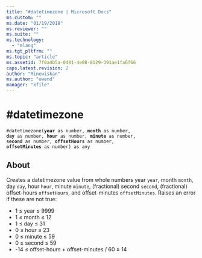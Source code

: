 ```yaml
---
title: "#datetimezone | Microsoft Docs"
ms.custom: ""
ms.date: "01/19/2018"
ms.reviewer: ""
ms.suite: ""
ms.technology: 
  - "mlang"
ms.tgt_pltfrm: ""
ms.topic: "article"
ms.assetid: 7f0a4b5a-0401-4e08-8129-391ae1fa6f66
caps.latest.revision: 2
author: "Minewiskan"
ms.author: "owend"
manager: "kfile"
---
```

# #datetimezone
<code>#datetimezone(<b>year</b> as number, <b>month</b> as number, <b>day</b> as number, <b>hour</b> as number, <b>minute</b> as number, <b>second</b> as number, <b>offsetHours</b> as number, <b>offsetMinutes</b> as number) as any</code>

## About
Creates a datetimezone value from whole numbers year <code>year</code>, month <code>month</code>, day <code>day</code>, hour <code>hour</code>, minute <code>minute</code>, (fractional) second <code>second</code>, (fractional) offset-hours <code>offsetHours</code>, and offset-minutes <code>offsetMinutes</code>. Raises an error if these are not true: <ul> <li> 1 ≤ year ≤ 9999 </li> <li> 1 ≤ month ≤ 12 </li> <li> 1 ≤ day ≤ 31 </li> <li> 0 ≤ hour ≤ 23 </li> <li> 0 ≤ minute ≤ 59 </li> <li> 0 ≤ second ≤ 59 </li> <li> -14 ≤ offset-hours + offset-minutes / 60 ≤ 14 </li> </ul>

 
